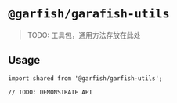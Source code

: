 # `@garfish/garafish-utils`

> TODO: 工具包，通用方法存放在此处

## Usage

```
import shared from '@garfish/garfish-utils';

// TODO: DEMONSTRATE API
```
